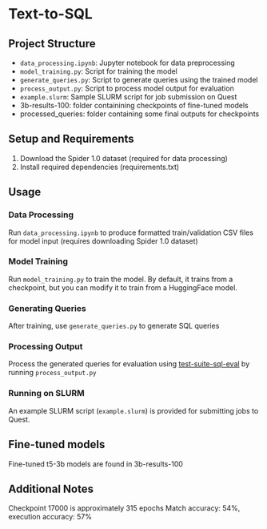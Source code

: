 # Text-to-SQL 

## Project Structure

- `data_processing.ipynb`: Jupyter notebook for data preprocessing
- `model_training.py`: Script for training the model
- `generate_queries.py`: Script to generate queries using the trained model
- `process_output.py`: Script to process model output for evaluation
- `example.slurm`: Sample SLURM script for job submission on Quest
- 3b-results-100: folder containining checkpoints of fine-tuned models
- processed_queries: folder containing some final outputs for checkpoints

## Setup and Requirements

1. Download the Spider 1.0 dataset (required for data processing)
2. Install required dependencies (requirements.txt)

## Usage

### Data Processing

Run `data_processing.ipynb` to produce formatted train/validation CSV files for model input (requires downloading Spider 1.0 dataset)

### Model Training

Run `model_training.py` to train the model. By default, it trains from a checkpoint, but you can modify it to train from a HuggingFace model.

### Generating Queries

After training, use `generate_queries.py` to generate SQL queries

### Processing Output

Process the generated queries for evaluation using [test-suite-sql-eval](https://github.com/taoyds/test-suite-sql-eval) by running `process_output.py` 

### Running on SLURM

An example SLURM script (`example.slurm`) is provided for submitting jobs to Quest.

## Fine-tuned models

Fine-tuned t5-3b models are found in 3b-results-100

## Additional Notes

Checkpoint 17000 is approximately 315 epochs
Match accuracy: 54%, execution accuracy: 57%
